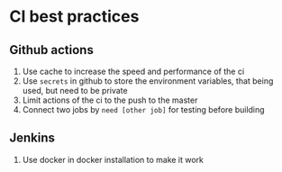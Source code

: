 # CI best practices

## Github actions
1. Use cache to increase the speed and performance of the ci
2. Use `secrets` in github to store the environment variables, that being used, but need to be private
3. Limit actions of the ci to the push to the master
4. Connect two jobs by `need [other job]` for testing before building

## Jenkins
1. Use docker in docker installation to make it work